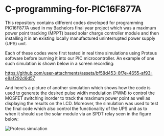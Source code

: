 # C-programming-for-PIC16F877A

This repository contains different codes developed for programming PIC16F877A used in my Bachelors final year project which was a maximum power point tracking (MPPT) based solar charge controller module and then installing it in an existing locally manufactured uninterrupted power supply (UPS) unit.

Each of these codes were first tested in real time simulations using Proteus software before burning it into our PIC microcontroller. An example of one such simulation is shown below in a screen recording:

https://github.com/user-attachments/assets/bf58d453-6f7e-4655-af93-e8af292d6d57

And here's a picture of another simulation which shows how the code is used to generate the desired pulse width modulation (PWM) to control the MOSFET switching inorder to track the maximum power point as well as displaying the results on the LCD. Moreover, the simulation was used to test the final code which also control the functionality of the UPS unit as to when it should use the solar module via an SPDT relay seen in the figure below:

![Proteus simulation](https://github.com/user-attachments/assets/f78748fd-f456-4b37-ab68-ffaf14090747)


